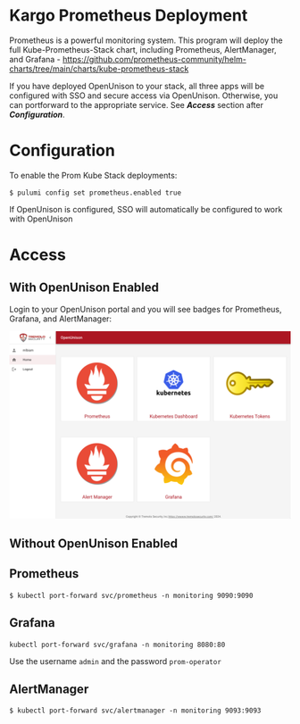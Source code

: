 # Kargo Prometheus Deployment

Prometheus is a powerful monitoring system. This program will deploy the full Kube-Prometheus-Stack chart, including Prometheus, AlertManager, and Grafana - https://github.com/prometheus-community/helm-charts/tree/main/charts/kube-prometheus-stack

If you have deployed OpenUnison to your stack, all three apps will be configured with SSO and secure access via OpenUnison. Otherwise, you can portforward to the appropriate service. See **_Access_** section after **_Configuration_**.

# Configuration

To enable the Prom Kube Stack deployments:

```
$ pulumi config set prometheus.enabled true
```

If OpenUnison is configured, SSO will automatically be configured to work with OpenUnison

# Access

## With OpenUnison Enabled

Login to your OpenUnison portal and you will see badges for Prometheus, Grafana, and AlertManager:

![OpenUnison with Prometheus](images/openunison-prometheus.png)

## Without OpenUnison Enabled

## Prometheus

```
$ kubectl port-forward svc/prometheus -n monitoring 9090:9090
```

## Grafana

```
kubectl port-forward svc/grafana -n monitoring 8080:80
```

Use the username `admin` and the password `prom-operator`

## AlertManager

```
$ kubectl port-forward svc/alertmanager -n monitoring 9093:9093
```
